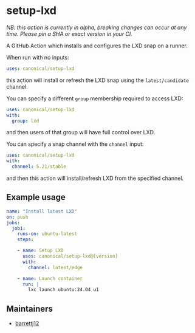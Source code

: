 # setup-lxd

*NB: this action is currently in alpha, breaking changes can occur at any time.
Please pin a SHA or exact version in your CI.*

A GitHub Action which installs and configures the LXD snap on a runner.

When run with no inputs:
```yaml
uses: canonical/setup-lxd
```
this action will install or refresh the LXD snap using the `latest/candidate` channel.

You can specify a different `group` membership required to access LXD:
```yaml
uses: canonical/setup-lxd
with:
  group: lxd
```
and then users of that group will have full control over LXD.

You can specify a snap channel with the `channel` input:
```yaml
uses: canonical/setup-lxd
with:
  channel: 5.21/stable
```
and then this action will install/refresh LXD from the specified channel.

## Example usage

```yaml
name: "Install latest LXD"
on: push
jobs:
  job1:
    runs-on: ubuntu-latest
    steps:

    - name: Setup LXD
      uses: canonical/setup-lxd@[version]
      with:
        channel: latest/edge

    - name: Launch container
      run: |
        lxc launch ubuntu:24.04 u1
```

## Maintainers

- [barrettj12](https://github.com/barrettj12)
